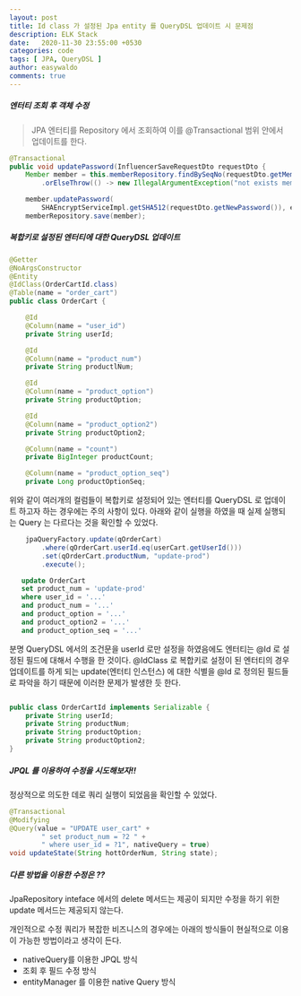 ```yaml
---
layout: post
title: Id class 가 설정된 Jpa entity 를 QueryDSL 업데이트 시 문제점
description: ELK Stack
date:   2020-11-30 23:55:00 +0530
categories: code
tags: [ JPA, QueryDSL ]
author: easywaldo
comments: true
---
```


##### 엔터티 조회 후 객체 수정 
> JPA 엔터티를 Repository 에서 조회하여 이를 @Transactional 범위 안에서 업데이트를 한다.


```java
@Transactional
public void updatePassword(InfluencerSaveRequestDto requestDto {
    Member member = this.memberRepository.findBySeqNo(requestDto.getMemberSeq())
        .orElseThrow(() -> new IllegalArgumentException("not exists member."));

    member.updatePassword(
        SHAEncryptServiceImpl.getSHA512(requestDto.getNewPassword()), editPwd);
    memberRepository.save(member);
```

##### 복합키로 설정된 엔터티에 대한 QueryDSL 업데이트
```java
@Getter
@NoArgsConstructor
@Entity
@IdClass(OrderCartId.class)
@Table(name = "order_cart")
public class OrderCart {

    @Id
    @Column(name = "user_id")
    private String userId;

    @Id
    @Column(name = "product_num")
    private String productlNum;

    @Id
    @Column(name = "product_option")
    private String productOption;

    @Id
    @Column(name = "product_option2")
    private String productOption2;

    @Column(name = "count")
    private BigInteger productCount;

    @Column(name = "product_option_seq")
    private Long productOptionSeq;

```

위와 같이 여러개의 컬럼들이 복합키로 설정되어 있는 엔터티를 QueryDSL 로 업데이트 하고자 하는 경우에는
주의 사항이 있다.
아래와 같이 실행을 하였을 때 실제 실행되는 Query 는 다르다는 것을 확인할 수 있었다.

```java
    jpaQueryFactory.update(qOrderCart)
        .where(qOrderCart.userId.eq(userCart.getUserId()))
        .set(qOrderCart.productNum, "update-prod")
        .execute();
```

 ```sql
    update OrderCart
    set product_num = 'update-prod'
    where user_id = '...'
    and product_num = '...'
    and product_option = '...'
    and product_option2 = '...'
    and product_option_seq = '...'
 ```

 분명 QueryDSL 에서의 조건문을 userId 로만 설정을 하였음에도 엔터티는 @Id 로 설정된 필드에 대해서
 수행을 한 것이다.
 @IdClass 로 복합키로 설정이 된 엔터티의 경우 업데이트를 하게 되는 update(엔터티 인스턴스) 에 대한
 식별을 @Id 로 정의된 필드들로 파악을 하기 때문에 이러한 문제가 발생한 듯 한다.


```java

public class OrderCartId implements Serializable {
    private String userId;
    private String productNum;
    private String productOption;
    private String productOption2;
}
```

##### JPQL 를 이용하여 수정을 시도해보자!!
정상적으로 의도한 데로 쿼리 실행이 되었음을 확인할 수 있었다.
```java
@Transactional
@Modifying
@Query(value = "UPDATE user_cart" +
        " set product_num = ?2 " +
        " where user_id = ?1", nativeQuery = true)
void updateState(String hottOrderNum, String state);
```

##### 다른 방법을 이용한 수정은 ??
JpaRepository inteface 에서의 delete 메서드는 제공이 되지만 수정을 하기 위한 update 메서드는
제공되지 않는다.

개인적으로 수정 쿼리가 복잡한 비즈니스의 경우에는 아래의 방식들이 현실적으로 이용이 가능한 방법이라고 생각이 든다.

- nativeQuery를 이용한 JPQL 방식
- 조회 후 필드 수정 방식
- entityManager 를 이용한 native Query 방식



